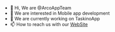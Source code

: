 - 👋 Hi, We are @ArcoAppTeam
- 👀 We are interested in Mobile app development
- 🌱 We are currently working on TaskinoApp
- 📫 How to reach us with our [WebSite](https://www.arcoapp.ir) 

<!---
ArcoAppTeam/ArcoAppTeam is a ✨ special ✨ repository because its `README.md` (this file) appears on your GitHub profile.
You can click the Preview link to take a look at your changes.
--->
